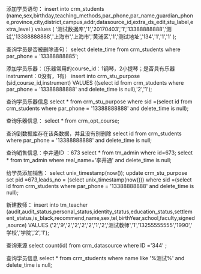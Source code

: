 添加学员语句：
insert into crm_students
 (name,sex,birthday,teaching_methods,par_phone,par_name,guardian_phone,province,city,district,campus,addr,datasource_id,extra_ds_edit,stu_label,extra_level ) 
values
 ( '测试数据库','1','20170403','1','13388888888','测试','13388888888','上海市','上海市','黄浦区','1','测试地址','134','1','1','1' );

查询学员是否被删除语句：
select delete_time from crm_students where par_phone = '13388888885';

添加学员乐器：（乐器常用的course_id：1钢琴，2小提琴；是否具有乐器instrument：0没有，1有）
insert into crm_stu_purpose (sid,course_id,instrument) VALUES
((select id from crm_students where par_phone = '13388888888' and delete_time is null),'2','1');

查询学员乐器信息
select * from crm_stu_purpose where  sid =(select id from crm_students where par_phone = '13388888888' and delete_time is null);

查询乐器信息：
select * from crm_opt_course;

查询到数据库存在该条数据，并且没有别删除
select id from crm_students where par_phone = '13388888888' and delete_time is null;


查询销售信息：李井通ID ：673
select * from tm_admin where id=673;
select * from tm_admin where  real_name='李井通' and delete_time is null;

给学员添加销售：
select unix_timestamp(now());
update crm_stu_purpose  set pid =673,leads_no = (select unix_timestamp(now())) where sid =(select id from crm_students where par_phone = '13388888888' and delete_time is null);

新建教师：
insert into tm_teacher (audit,audit_status,personal_status,identity_status,education_status,settlement_status,is_black,recommend,name,sex,tel,birthYear,school,faculty,signed,source) 
VALUES ('2','9','2','2','2','2','1','2','测试教师','1','13255555555','1990',' 学校','学院','2','1');

查询来源
select count(id) from crm_datasource where ID ='344' ;

查询学员信息
select * from crm_students where name like '%测试%' and delete_time is null;